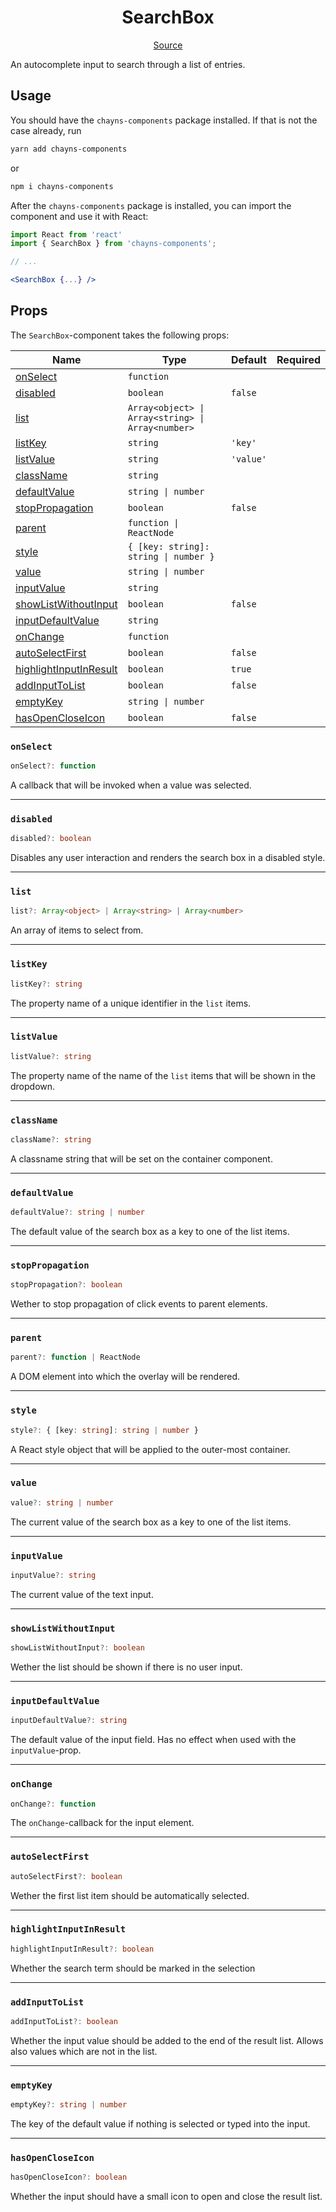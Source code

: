 <h1 align="center">SearchBox</h1>

<p align="center">
    <a href="/src/react-chayns-searchbox/component/SearchBox.jsx">Source</a>
</p>

An autocomplete input to search through a list of entries.

## Usage

You should have the `chayns-components` package installed. If that is not the
case already, run

```bash
yarn add chayns-components
```

or

```bash
npm i chayns-components
```

After the `chayns-components` package is installed, you can import the component
and use it with React:

```jsx
import React from 'react'
import { SearchBox } from 'chayns-components';

// ...

<SearchBox {...} />
```

## Props

The `SearchBox`-component takes the following props:

| Name                                              | Type                                              | Default   | Required |
| ------------------------------------------------- | ------------------------------------------------- | --------- | :------: |
| [onSelect](#onselect)                             | `function`                                        |           |          |
| [disabled](#disabled)                             | `boolean`                                         | `false`   |          |
| [list](#list)                                     | `Array<object> \| Array<string> \| Array<number>` |           |          |
| [listKey](#listkey)                               | `string`                                          | `'key'`   |          |
| [listValue](#listvalue)                           | `string`                                          | `'value'` |          |
| [className](#classname)                           | `string`                                          |           |          |
| [defaultValue](#defaultvalue)                     | `string \| number`                                |           |          |
| [stopPropagation](#stoppropagation)               | `boolean`                                         | `false`   |          |
| [parent](#parent)                                 | `function \| ReactNode`                           |           |          |
| [style](#style)                                   | `{ [key: string]: string \| number }`             |           |          |
| [value](#value)                                   | `string \| number`                                |           |          |
| [inputValue](#inputvalue)                         | `string`                                          |           |          |
| [showListWithoutInput](#showlistwithoutinput)     | `boolean`                                         | `false`   |          |
| [inputDefaultValue](#inputdefaultvalue)           | `string`                                          |           |          |
| [onChange](#onchange)                             | `function`                                        |           |          |
| [autoSelectFirst](#autoselectfirst)               | `boolean`                                         | `false`   |          |
| [highlightInputInResult](#highlightinputinresult) | `boolean`                                         | `true`    |          |
| [addInputToList](#addinputtolist)                 | `boolean`                                         | `false`   |          |
| [emptyKey](#emptykey)                             | `string \| number`                                |           |          |
| [hasOpenCloseIcon](#hasopencloseicon)             | `boolean`                                         | `false`   |          |

### `onSelect`

```ts
onSelect?: function
```

A callback that will be invoked when a value was selected.

---

### `disabled`

```ts
disabled?: boolean
```

Disables any user interaction and renders the search box in a disabled style.

---

### `list`

```ts
list?: Array<object> | Array<string> | Array<number>
```

An array of items to select from.

---

### `listKey`

```ts
listKey?: string
```

The property name of a unique identifier in the `list` items.

---

### `listValue`

```ts
listValue?: string
```

The property name of the name of the `list` items that will be shown in the
dropdown.

---

### `className`

```ts
className?: string
```

A classname string that will be set on the container component.

---

### `defaultValue`

```ts
defaultValue?: string | number
```

The default value of the search box as a key to one of the list items.

---

### `stopPropagation`

```ts
stopPropagation?: boolean
```

Wether to stop propagation of click events to parent elements.

---

### `parent`

```ts
parent?: function | ReactNode
```

A DOM element into which the overlay will be rendered.

---

### `style`

```ts
style?: { [key: string]: string | number }
```

A React style object that will be applied to the outer-most container.

---

### `value`

```ts
value?: string | number
```

The current value of the search box as a key to one of the list items.

---

### `inputValue`

```ts
inputValue?: string
```

The current value of the text input.

---

### `showListWithoutInput`

```ts
showListWithoutInput?: boolean
```

Wether the list should be shown if there is no user input.

---

### `inputDefaultValue`

```ts
inputDefaultValue?: string
```

The default value of the input field. Has no effect when used with the
`inputValue`-prop.

---

### `onChange`

```ts
onChange?: function
```

The `onChange`-callback for the input element.

---

### `autoSelectFirst`

```ts
autoSelectFirst?: boolean
```

Wether the first list item should be automatically selected.

---

### `highlightInputInResult`

```ts
highlightInputInResult?: boolean
```

Whether the search term should be marked in the selection

---

### `addInputToList`

```ts
addInputToList?: boolean
```

Whether the input value should be added to the end of the result list. Allows
also values which are not in the list.

---

### `emptyKey`

```ts
emptyKey?: string | number
```

The key of the default value if nothing is selected or typed into the input.

---

### `hasOpenCloseIcon`

```ts
hasOpenCloseIcon?: boolean
```

Whether the input should have a small icon to open and close the result list.
